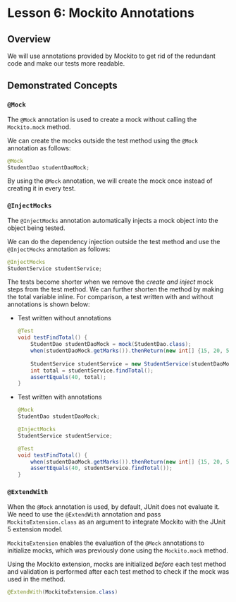 # Lesson 6: Mockito Annotations

## Overview

We will use annotations provided by Mockito to get rid of the redundant code and make our tests more readable.

## Demonstrated Concepts

### `@Mock`

The `@Mock` annotation is used to create a mock without calling the `Mockito.mock` method.

We can create the mocks outside the test method using the `@Mock` annotation as follows:

```java
@Mock
StudentDao studentDaoMock;
```

By using the `@Mock` annotation, we will create the mock once instead of creating it in every test.

### `@InjectMocks`

The `@InjectMocks` annotation automatically injects a mock object into the object being tested.

We can do the dependency injection outside the test method and use the `@InjectMocks` annotation as follows:

```java
@InjectMocks
StudentService studentService;
```

The tests become shorter when we remove the _create and inject_ mock steps from the test method. We can further shorten the method by making the total variable inline. For comparison, a test written with and without annotations is shown below:

- Test written without annotations
    ```java
    @Test
    void testFindTotal() {
        StudentDao studentDaoMock = mock(StudentDao.class);
        when(studentDaoMock.getMarks()).thenReturn(new int[] {15, 20, 5});
        
        StudentService studentService = new StudentService(studentDaoMock);
        int total = studentService.findTotal();
        assertEquals(40, total);
    }
    ```

- Test written with annotations
    ```java
    @Mock
    StudentDao studentDaoMock;
    
    @InjectMocks
    StudentService studentService;
 
    @Test
    void testFindTotal() {
        when(studentDaoMock.getMarks()).thenReturn(new int[] {15, 20, 5});
        assertEquals(40, studentService.findTotal());
    }
    ```

### `@ExtendWith`

When the `@Mock` annotation is used, by default, JUnit does not evaluate it. We need to use the `@ExtendWith` annotation and pass `MockitoExtension.class` as an argument to integrate Mockito with the JUnit 5 extension model. 

`MockitoExtension` enables the evaluation of the `@Mock` annotations to initialize mocks, which was previously done using the `Mockito.mock` method.

Using the Mockito extension, mocks are initialized _before_ each test method and validation is performed after each test method to check if the mock was used in the method.

```java
@ExtendWith(MockitoExtension.class)
```